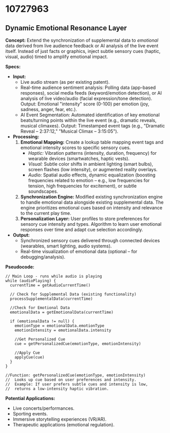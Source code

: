 # 10727963

## Dynamic Emotional Resonance Layer

**Concept:** Extend the synchronization of supplemental data to *emotional* data derived from live audience feedback or AI analysis of the live event itself. Instead of just facts or graphics, inject subtle sensory cues (haptic, visual, audio) timed to amplify emotional impact.

**Specs:**

*   **Input:**
    *   Live audio stream (as per existing patent).
    *   Real-time audience sentiment analysis: Polling data (app-based responses), social media feeds (keyword/emotion detection), or AI analysis of live video/audio (facial expression/tone detection). Output: Emotional "intensity" score (0-100) per emotion (joy, sadness, anger, fear, etc.).
    *   AI Event Segmentation: Automated identification of key emotional beats/turning points within the live event (e.g., dramatic reveals, musical climaxes). Output: Timestamped event tags (e.g., "Dramatic Reveal – 2:37:12," "Musical Climax – 3:15:05").
*   **Processing:**
    1.  **Emotional Mapping:** Create a lookup table mapping event tags and emotional intensity scores to specific sensory cues.
        *   *Haptic:* Vibration patterns (intensity, duration, frequency) for wearable devices (smartwatches, haptic vests).
        *   *Visual:* Subtle color shifts in ambient lighting (smart bulbs), screen flashes (low intensity), or augmented reality overlays.
        *   *Audio:*  Spatial audio effects, dynamic equalization (boosting frequencies related to emotion – e.g., low frequencies for tension, high frequencies for excitement), or subtle soundscapes.
    2.  **Synchronization Engine:** Modified existing synchronization engine to handle emotional data alongside existing supplemental data.  The engine prioritizes emotional cues based on intensity and relevance to the current play time.
    3.  **Personalization Layer:**  User profiles to store preferences for sensory cue intensity and types.  Algorithm to learn user emotional responses over time and adapt cue selection accordingly.
*   **Output:**
    *   Synchronized sensory cues delivered through connected devices (wearables, smart lighting, audio systems).
    *   Real-time visualization of emotional data (optional – for debugging/analysis).

**Pseudocode:**

```
// Main Loop - runs while audio is playing
while (audioPlaying) {
  currentTime = getAudioCurrentTime()
  
  // Check for Supplemental Data (existing functionality)
  processSupplementalData(currentTime)
  
  //Check for Emotional Data
  emotionalData = getEmotionalData(currentTime)
  
  if (emotionalData != null) {
    emotionType = emotionalData.emotionType
    emotionIntensity = emotionalData.intensity
    
    //Get Personalized Cue
    cue = getPersonalizedCue(emotionType, emotionIntensity)
    
    //Apply Cue
    applyCue(cue)
  }
}

//Function: getPersonalizedCue(emotionType, emotionIntensity)
//  Looks up cue based on user preferences and intensity.
//  Example: If user prefers subtle cues and intensity is low,
//  returns a low-intensity haptic vibration.
```

**Potential Applications:**

*   Live concerts/performances.
*   Sporting events.
*   Immersive storytelling experiences (VR/AR).
*   Therapeutic applications (emotional regulation).